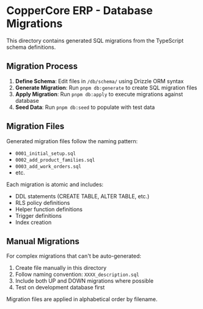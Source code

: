 # CopperCore ERP - Database Migrations

This directory contains generated SQL migrations from the TypeScript schema definitions.

## Migration Process

1. **Define Schema**: Edit files in `/db/schema/` using Drizzle ORM syntax
2. **Generate Migration**: Run `pnpm db:generate` to create SQL migration files
3. **Apply Migration**: Run `pnpm db:apply` to execute migrations against database
4. **Seed Data**: Run `pnpm db:seed` to populate with test data

## Migration Files

Generated migration files follow the naming pattern:
- `0001_initial_setup.sql`
- `0002_add_product_families.sql` 
- `0003_add_work_orders.sql`
- etc.

Each migration is atomic and includes:
- DDL statements (CREATE TABLE, ALTER TABLE, etc.)
- RLS policy definitions
- Helper function definitions
- Trigger definitions
- Index creation

## Manual Migrations

For complex migrations that can't be auto-generated:
1. Create file manually in this directory
2. Follow naming convention: `XXXX_description.sql`
3. Include both UP and DOWN migrations where possible
4. Test on development database first

Migration files are applied in alphabetical order by filename.